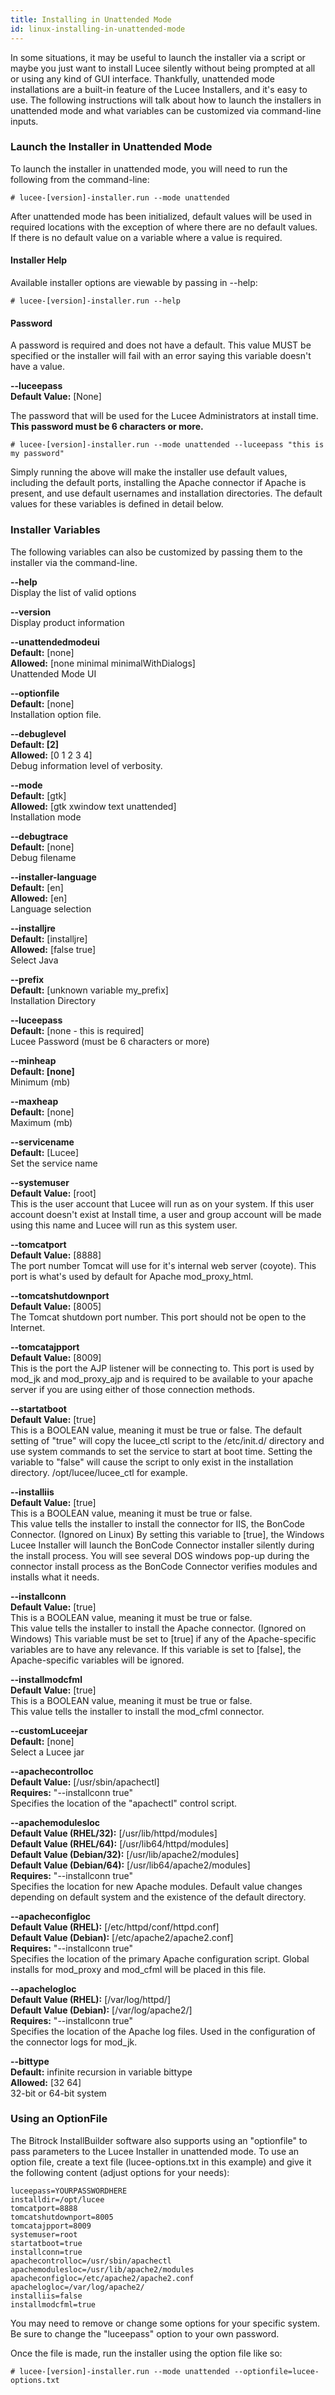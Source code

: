 ```yaml
---
title: Installing in Unattended Mode
id: linux-installing-in-unattended-mode
---
```


In some situations, it may be useful to launch the installer via a script or maybe you just want to install Lucee silently without being prompted at all or using any kind of GUI interface. Thankfully, unattended mode installations are a built-in feature of the Lucee Installers, and it's easy to use. The following instructions will talk about how to launch the installers in unattended mode and what variables can be customized via command-line inputs.

### Launch the Installer in Unattended Mode ###

To launch the installer in unattended mode, you will need to run the following from the command-line:

	# lucee-[version]-installer.run --mode unattended

After unattended mode has been initialized, default values will be used in required locations with the exception of where there are no default values. If there is no default value on a variable where a value is required.

#### Installer Help ####

Available installer options are viewable by passing in --help:

	# lucee-[version]-installer.run --help

#### Password ####

A password is required and does not have a default. This value MUST be specified or the installer will fail with an error saying this variable doesn't have a value.

**--luceepass**  
**Default Value:** [None]

The password that will be used for the Lucee Administrators at install time. **This password must be 6 characters or more.**

	# lucee-[version]-installer.run --mode unattended --luceepass "this is my password"

Simply running the above will make the installer use default values, including the default ports, installing the Apache connector if Apache is present, and use default usernames and installation directories. The default values for these variables is defined in detail below.



### Installer Variables ###

The following variables can also be customized by passing them to the installer via the command-line.

**--help**  
Display the list of valid options

 **--version**  
 Display product information

**--unattendedmodeui**  
**Default:** [none]  
**Allowed:** [none minimal minimalWithDialogs]  
Unattended Mode UI

 **--optionfile**  
 **Default:** [none]   
 Installation option file.

**--debuglevel**  
**Default: [2]**  
**Allowed:** [0 1 2 3 4]  
 Debug information level of verbosity.

**--mode**  
**Default:** [gtk]  
**Allowed:** [gtk xwindow text unattended]  
 Installation mode

**--debugtrace**  
**Default:** [none]  
Debug filename

**--installer-language**  
**Default:** [en]  
**Allowed:** [en]  
Language selection

**--installjre**  
**Default:** [installjre]  
**Allowed:** [false true]  
Select Java

**--prefix**  
**Default:** [unknown variable my_prefix]  
Installation Directory

**--luceepass**  
**Default:** [none - this is required]  
Lucee Password (must be 6 characters or more)

**--minheap**  
**Default: [none]**  
Minimum (mb) 

**--maxheap**  
**Default:** [none]  
Maximum (mb)

**--servicename**  
**Default:** [Lucee]  
Set the service name

**--systemuser**  
**Default Value:** [root]  
This is the user account that Lucee will run as on your system. If this user account doesn't exist at Install time, a user and group account will be made using this name and Lucee will run as this system user.

**--tomcatport**  
**Default Value:** [8888]  
The port number Tomcat will use for it's internal web server (coyote). This port is what's used by default for Apache mod_proxy_html.

**--tomcatshutdownport**  
**Default Value:** [8005]  
The Tomcat shutdown port number. This port should not be open to the Internet.

**--tomcatajpport**  
**Default Value:** [8009]  
This is the port the AJP listener will be connecting to. This port is used by mod_jk and mod_proxy_ajp and is required to be available to your apache server if you are using either of those connection methods.

**--startatboot**  
**Default Value:** [true]  
This is a BOOLEAN value, meaning it must be true or false.
The default setting of "true" will copy the lucee_ctl script to the /etc/init.d/ directory and use system commands to set the service to start at boot time. Setting the variable to "false" will cause the script to only exist in the installation directory. /opt/lucee/lucee_ctl for example.

**--installiis**  
**Default Value:** [true]  
This is a BOOLEAN value, meaning it must be true or false.  
This value tells the installer to install the connector for IIS, the BonCode Connector. (Ignored on Linux) By setting this variable to [true], the Windows Lucee Installer will launch the BonCode Connector installer silently during the install process. You will see several DOS windows pop-up during the connector install process as the BonCode Connector verifies modules and installs what it needs.

**--installconn**  
**Default Value:** [true]  
This is a BOOLEAN value, meaning it must be true or false.  
This value tells the installer to install the Apache connector. (Ignored on Windows) This variable must be set to [true] if any of the Apache-specific variables are to have any relevance. If this variable is set to [false], the Apache-specific variables will be ignored.

**--installmodcfml**  
**Default Value:** [true]  
This is a BOOLEAN value, meaning it must be true or false.  
This value tells the installer to install the mod_cfml connector.

**--customLuceejar**  
**Default:** [none]  
Select a Lucee jar

**--apachecontrolloc**  
**Default Value:** [/usr/sbin/apachectl]  
**Requires:** "--installconn true"  
Specifies the location of the "apachectl" control script.

**--apachemodulesloc**  
**Default Value (RHEL/32):** [/usr/lib/httpd/modules]  
**Default Value (RHEL/64):** [/usr/lib64/httpd/modules]  
**Default Value (Debian/32):** [/usr/lib/apache2/modules]  
**Default Value (Debian/64):** [/usr/lib64/apache2/modules]  
**Requires:** "--installconn true"  
Specifies the location for new Apache modules. Default value changes depending on default system and the existence of the default directory.

**--apacheconfigloc**  
**Default Value (RHEL):** [/etc/httpd/conf/httpd.conf]  
**Default Value (Debian):** [/etc/apache2/apache2.conf]  
**Requires:** "--installconn true"  
Specifies the location of the primary Apache configuration script. Global installs for mod_proxy and mod_cfml will be placed in this file.

**--apachelogloc**  
**Default Value (RHEL):** [/var/log/httpd/]  
**Default Value (Debian):** [/var/log/apache2/]  
**Requires:** "--installconn true"  
Specifies the location of the Apache log files. Used in the configuration of the connector logs for mod_jk.

**--bittype**  
**Default:** infinite recursion in variable bittype  
**Allowed:** [32 64]  
32-bit or 64-bit system 


### Using an OptionFile ###

The Bitrock InstallBuilder software also supports using an "optionfile" to pass parameters to the Lucee Installer in unattended mode. To use an option file, create a text file (lucee-options.txt in this example) and give it the following content (adjust options for your needs):

```lucee
luceepass=YOURPASSWORDHERE
installdir=/opt/lucee
tomcatport=8888
tomcatshutdownport=8005
tomcatajpport=8009
systemuser=root
startatboot=true
installconn=true
apachecontrolloc=/usr/sbin/apachectl
apachemodulesloc=/usr/lib/apache2/modules
apacheconfigloc=/etc/apache2/apache2.conf
apachelogloc=/var/log/apache2/
installiis=false
installmodcfml=true
```

You may need to remove or change some options for your specific system. Be sure to change the "luceepass" option to your own password.

Once the file is made, run the installer using the option file like so:

	# lucee-[version]-installer.run --mode unattended --optionfile=lucee-options.txt
